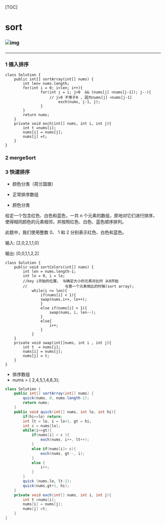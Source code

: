 [TOC]

# sort

### ![img](https://cdn.nlark.com/yuque/0/2019/jpeg/388749/1570524404614-8d55d6d9-7996-42e0-9616-b669a002dbd0.jpeg)

###  

------



### 1 插入排序



```
class Solution {
    public int[] sortArray(int[] nums) {
        int len= nums.length;
        for(int i = 0; i<len; i++){
                for(int j = i; j>0  && (nums[j] <nums[j-1]); j--){
                    // j>0 不等于0 , 因为nums[j] <nums[j-1]
                        exch(nums, j-1, j);        
                }
        }
        return nums;   
    }
    private void exch(int[] nums, int i, int j){
        int t =nums[i];
        nums[i] = nums[j];
        nums[j] =t;
    }   
}
```







### 2 mergeSort









### 3 快速排序

- 颜色分类（荷兰国旗）
- 正常排序数组



- 颜色分类

给定一个包含红色、白色和蓝色，一共 n 个元素的数组，原地对它们进行排序，使得相同颜色的元素相邻，并按照红色、白色、蓝色顺序排列。

此题中，我们使用整数 0、 1 和 2 分别表示红色、白色和蓝色。

输入: [2,0,2,1,1,0]

输出: [0,0,1,1,2,2]



```
class Solution {
    public void sortColors(int[] nums) {
        int len = nums.length-1;
        int lo = 0, i = lo;
        //key i开始的位置， 与确定大小的元素对比时 从0开始
        //                 与第一个元素相比的时候(sort array);
            while(i <= len){
                if(nums[i] < 1){
                swap(nums,i++, lo++);
                }
                else if(nums[i] > 1){
                    swap(nums, i, len--);
                }
                else{
                    i++;
                }
            }
    }
    private void swap(int[]nums, int i , int j){
        int t  = nums[i];
        nums[i] = nums[j];
        nums[j] = t;
    }
}
```









- 排序数组
- nums = {  2,4,5,1,4,8,3};



```java
class Solution {
    public int[] sortArray(int[] nums) {   
        quick(nums, 0, nums.length-1);
        return nums;
    }
    public void quick(int[] nums, int lo, int hi){
        if(hi<=lo) return; 
        int lt = lo, i = lo+1, gt = hi;
        int c = nums[lo];
        while(i<=gt){
            if(nums[i] < c ){
                exch(nums, i++, lt++);
            }
            else if(nums[i]> c){
                exch(nums, gt--, i);
            }
            else {
                i++;
            }
        }
        quick (nums,lo, lt-1);
        quick(nums,gt+1, hi);
    }
    private void exch(int[] nums, int i, int j){
        int t =nums[i];
        nums[i] = nums[j];
        nums[j] =t;
    }   
}
```